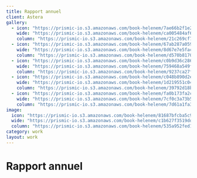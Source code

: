 ```yaml
---
title: Rapport annuel
client: Astera
gallery:
  - icon: "https://prismic-io.s3.amazonaws.com/book-helenem/7ae66b2f1e2f7d5f8e4d9e5d0afa8f424b340414.jpg"
    wide: "https://prismic-io.s3.amazonaws.com/book-helenem/ca005484af609dddd3bf80ff1d464a902f91239d.jpg"
    column: "https://prismic-io.s3.amazonaws.com/book-helenem/21c269cf7e0e76ed8710aa55626f65d54be02296.jpg"
  - icon: "https://prismic-io.s3.amazonaws.com/book-helenem/67ab287a059425040adb20f64d7fe6e0555eeb2f.jpg"
    wide: "https://prismic-io.s3.amazonaws.com/book-helenem/8d67e7e5fac19815a920f0f65e811bd779890c7a.jpg"
    column: "https://prismic-io.s3.amazonaws.com/book-helenem/d570b8170fed26c4333ab23522892c37b97f944f.jpg"
  - icon: "https://prismic-io.s3.amazonaws.com/book-helenem/c0b9d36c28602f69de85a4a37dca0d01ad5f1917.jpg"
    wide: "https://prismic-io.s3.amazonaws.com/book-helenem/759468a549ffe6becb30c2558d50c401d3f3dac9.jpg"
    column: "https://prismic-io.s3.amazonaws.com/book-helenem/9237ca27f9e463c4ad952b709f6a202d71581ef0.jpg"
  - icon: "https://prismic-io.s3.amazonaws.com/book-helenem/c048b890d2e6f95f65b6be0a8902c20b181a573f.jpg"
    wide: "https://prismic-io.s3.amazonaws.com/book-helenem/1d219551c0414e5ad33ed60b0b2d4613dde71a4a.jpg"
    column: "https://prismic-io.s3.amazonaws.com/book-helenem/39792d18b80dfef13ec54c9fec42a72a494dfebf.jpg"
  - icon: "https://prismic-io.s3.amazonaws.com/book-helenem/fa0b173fa2cf7b03f6534e9fb7559ace99c63675.jpg"
    wide: "https://prismic-io.s3.amazonaws.com/book-helenem/7cf0c3a73b58d62bdb8f1c0449a7d157fbed52af.jpg"
    column: "https://prismic-io.s3.amazonaws.com/book-helenem/7d61a1fa3f2d148ddc00b96f64a4a3d070efdd4b.jpg"
image:
  icon: "https://prismic-io.s3.amazonaws.com/book-helenem/81687bfcba5c9adc62ef77823779a5efa5a63fc5.jpg"
  wide: "https://prismic-io.s3.amazonaws.com/book-helenem/c1b627f3519dd0d1589b1097f520cbaa9ced4281.jpg"
  column: "https://prismic-io.s3.amazonaws.com/book-helenem/535a952fed15dd04270c751c7b6eb7abc0cf7968.jpg"
category: work
layout: work
---
```

# Rapport annuel
